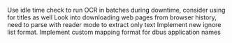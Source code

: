 Use idle time check to run OCR in batches during downtime, consider using for titles as well
Look into downloading web pages from browser history, need to parse with reader mode to extract only text
Implement new ignore list format.
Implement custom mapping format for dbus application names